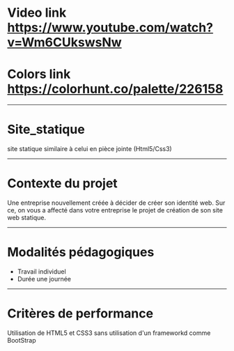 # Video link https://www.youtube.com/watch?v=Wm6CUkswsNw 
# Colors link https://colorhunt.co/palette/226158

***************

# Site_statique
 site statique similaire à celui en pièce jointe (Html5/Css3)

*********************

# Contexte du projet
Une entreprise nouvellement créée à décider de créer son identité web. Sur ce, on vous a affecté dans votre entreprise le projet de création de son site web statique.

********************

# Modalités pédagogiques
- Travail individuel
- Durée une journée

********************

# Critères de performance
Utilisation de HTML5 et CSS3 sans utilisation d'un frameworkd comme BootStrap
